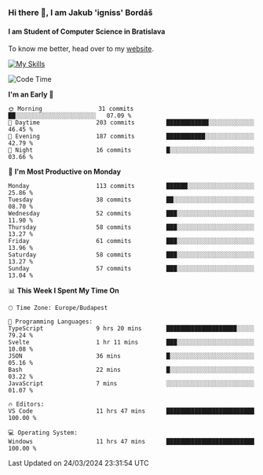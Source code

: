 ### Hi there 👋, I am Jakub 'igniss' Bordáš

#### I am Student of Computer Science in Bratislava
To know me better, head over to my [website](https://bordas.sk).

[![My Skills](https://skillicons.dev/icons?i=js,html,css,figma,svelte,java,kotlin,python,postgresql,typescript,nest,nodejs)](https://bordas.sk)


<!--START_SECTION:waka-->
![Code Time](http://img.shields.io/badge/Code%20Time-1%2C445%20hrs%2048%20mins-blue)

**I'm an Early 🐤** 

```text
🌞 Morning                31 commits          ██░░░░░░░░░░░░░░░░░░░░░░░   07.09 % 
🌆 Daytime                203 commits         ████████████░░░░░░░░░░░░░   46.45 % 
🌃 Evening                187 commits         ███████████░░░░░░░░░░░░░░   42.79 % 
🌙 Night                  16 commits          █░░░░░░░░░░░░░░░░░░░░░░░░   03.66 % 
```
📅 **I'm Most Productive on Monday** 

```text
Monday                   113 commits         ██████░░░░░░░░░░░░░░░░░░░   25.86 % 
Tuesday                  38 commits          ██░░░░░░░░░░░░░░░░░░░░░░░   08.70 % 
Wednesday                52 commits          ███░░░░░░░░░░░░░░░░░░░░░░   11.90 % 
Thursday                 58 commits          ███░░░░░░░░░░░░░░░░░░░░░░   13.27 % 
Friday                   61 commits          ███░░░░░░░░░░░░░░░░░░░░░░   13.96 % 
Saturday                 58 commits          ███░░░░░░░░░░░░░░░░░░░░░░   13.27 % 
Sunday                   57 commits          ███░░░░░░░░░░░░░░░░░░░░░░   13.04 % 
```


📊 **This Week I Spent My Time On** 

```text
🕑︎ Time Zone: Europe/Budapest

💬 Programming Languages: 
TypeScript               9 hrs 20 mins       ████████████████████░░░░░   79.24 % 
Svelte                   1 hr 11 mins        ███░░░░░░░░░░░░░░░░░░░░░░   10.08 % 
JSON                     36 mins             █░░░░░░░░░░░░░░░░░░░░░░░░   05.16 % 
Bash                     22 mins             █░░░░░░░░░░░░░░░░░░░░░░░░   03.22 % 
JavaScript               7 mins              ░░░░░░░░░░░░░░░░░░░░░░░░░   01.07 % 

🔥 Editors: 
VS Code                  11 hrs 47 mins      █████████████████████████   100.00 % 

💻 Operating System: 
Windows                  11 hrs 47 mins      █████████████████████████   100.00 % 
```


 Last Updated on 24/03/2024 23:31:54 UTC
<!--END_SECTION:waka-->
